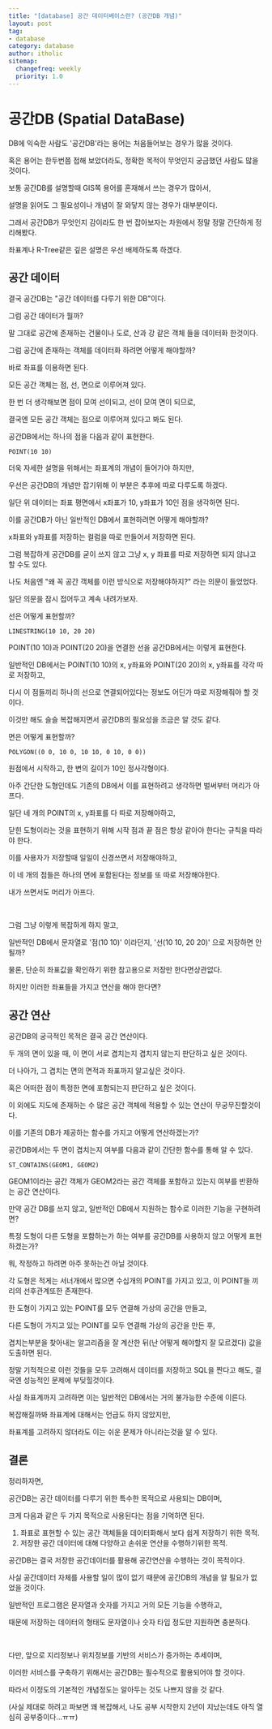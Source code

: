 ```yaml
---
title: "[database] 공간 데이터베이스란? (공간DB 개념)"
layout: post
tag:
- database
category: database
author: itholic
sitemap:
  changefreq: weekly
  priority: 1.0
---
```


# 공간DB (Spatial DataBase)

DB에 익숙한 사람도 '공간DB'라는 용어는 처음들어보는 경우가 많을 것이다.

혹은 용어는 한두번쯤 접해 보았더라도, 정확한 목적이 무엇인지 궁금했던 사람도 많을 것이다.

보통 공간DB를 설명할때 GIS쪽 용어를 혼재해서 쓰는 경우가 많아서,

설명을 읽어도 그 필요성이나 개념이 잘 와닿지 않는 경우가 대부분이다.

그래서 공간DB가 무엇인지 감이라도 한 번 잡아보자는 차원에서 정말 정말 간단하게 정리해봤다.

좌표계나 R-Tree같은 깊은 설명은 우선 배제하도록 하겠다.

## 공간 데이터

결국 공간DB는 "공간 데이터를 다루기 위한 DB"이다.

그럼 공간 데이터가 뭘까?

말 그대로 공간에 존재하는 건물이나 도로, 산과 강 같은 객체 들을 데이터화 한것이다.

그럼 공간에 존재하는 객체를 데이터화 하려면 어떻게 해야할까?

바로 좌표를 이용하면 된다.

모든 공간 객체는 점, 선, 면으로 이루어져 있다.

한 번 더 생각해보면 점이 모여 선이되고, 선이 모여 면이 되므로, 

결국엔 모든 공간 객체는 점으로 이루어져 있다고 봐도 된다.

공간DB에서는 하나의 점을 다음과 같이 표현한다.

```
POINT(10 10)
```

더욱 자세한 설명을 위해서는 좌표계의 개념이 들어가야 하지만,

우선은 공간DB의 개념만 잡기위해 이 부분은 추후에 따로 다루도록 하겠다.

일단 위 데이터는 좌표 평면에서 x좌표가 10, y좌표가 10인 점을 생각하면 된다.

이를 공간DB가 아닌 일반적인 DB에서 표현하려면 어떻게 해야할까?

x좌표와 y좌표를 저장하는 컬럼을 따로 만들어서 저장하면 된다.

그럼 복잡하게 공간DB를 굳이 쓰지 않고 그냥 x, y 좌표를 따로 저장하면 되지 않냐고 할 수도 있다.

나도 처음엔 "왜 꼭 공간 객체를 이런 방식으로 저장해야하지?" 라는 의문이 들었었다.

일단 의문을 잠시 접어두고 계속 내려가보자.

선은 어떻게 표현할까?

```
LINESTRING(10 10, 20 20)
```

POINT(10 10)과 POINT(20 20)을 연결한 선을 공간DB에서는 이렇게 표현한다.

일반적인 DB에서는 POINT(10 10)의 x, y좌표와 POINT(20 20)의 x, y좌표를 각각 따로 저장하고, 

다시 이 점들끼리 하나의 선으로 연결되어있다는 정보도 어딘가 따로 저장해줘야 할 것이다.

이것만 해도 슬슬 복잡해지면서 공간DB의 필요성을 조금은 알 것도 같다. 

면은 어떻게 표현할까?

```
POLYGON((0 0, 10 0, 10 10, 0 10, 0 0))
```

원점에서 시작하고, 한 변의 길이가 10인 정사각형이다.

아주 간단한 도형인데도 기존의 DB에서 이를 표현하려고 생각하면 벌써부터 머리가 아프다.

일단 네 개의 POINT의 x, y좌표를 다 따로 저장해야하고,

닫힌 도형이라는 것을 표현하기 위해 시작 점과 끝 점은 항상 같아야 한다는 규칙을 따라야 한다.

이를 사용자가 저장할때 일일이 신경쓰면서 저장해야하고, 

이 네 개의 점들은 하나의 면에 포함된다는 정보를 또 따로 저장해야한다.

내가 쓰면서도 머리가 아프다.

<br/>

그럼 그냥 이렇게 복잡하게 하지 말고, 

일반적인 DB에서 문자열로 '점(10 10)' 이라던지, '선(10 10, 20 20)' 으로 저장하면 안될까?

물론, 단순히 좌표값을 확인하기 위한 참고용으로 저장만 한다면상관없다.

하지만 이러한 좌표들을 가지고 연산을 해야 한다면?

## 공간 연산

공간DB의 궁극적인 목적은 결국 공간 연산이다.

두 개의 면이 있을 때, 이 면이 서로 겹치는지 겹치지 않는지 판단하고 싶은 것이다.

더 나아가, 그 겹치는 면의 면적과 좌표까지 알고싶은 것이다.

혹은 어떠한 점이 특정한 면에 포함되는지 판단하고 싶은 것이다.

이 외에도 지도에 존재하는 수 많은 공간 객체에 적용할 수 있는 연산이 무궁무진할것이다.

이를 기존의 DB가 제공하는 함수를 가지고 어떻게 연산하겠는가?

공간DB에서는 두 면이 겹치는지 여부를 다음과 같이 간단한 함수를 통해 알 수 있다.

```
ST_CONTAINS(GEOM1, GEOM2)
```

GEOM1이라는 공간 객체가 GEOM2라는 공간 객체를 포함하고 있는지 여부를 반환하는 공간 연산이다.

만약 공간 DB를 쓰지 않고, 일반적인 DB에서 지원하는 함수로 이러한 기능을 구현하려면?

특정 도형이 다른 도형을 포함하는가 하는 여부를 공간DB를 사용하지 않고 어떻게 표현하겠는가?

뭐, 작정하고 하려면 아주 못하는건 아닐 것이다.

각 도형은 적게는 서너개에서 많으면 수십개의 POINT를 가지고 있고, 이 POINT들 끼리의 선후관계또한 존재한다.

한 도형이 가지고 있는 POINT를 모두 연결해 가상의 공간을 만들고, 

다른 도형이 가지고 있는 POINT를 모두 연결해 가상의 공간을 만든 후,

겹치는부분을 찾아내는 알고리즘을 잘 계산한 뒤(난 어떻게 해야할지 잘 모르겠다) 값을 도출하면 된다.

정말 기적적으로 이런 것들을 모두 고려해서 데이터를 저장하고 SQL을 짠다고 해도, 결국엔 성능적인 문제에 부딪힐것이다.

사실 좌표계까지 고려하면 이는 일반적인 DB에서는 거의 불가능한 수준에 이른다.

복잡해질까봐 좌표계에 대해서는 언급도 하지 않았지만,

좌표계를 고려하지 않더라도 이는 쉬운 문제가 아니라는것을 알 수 있다.

## 결론

정리하자면,

공간DB는 공간 데이터를 다루기 위한 특수한 목적으로 사용되는 DB이며,

크게 다음과 같은 두 가지 목적으로 사용된다는 점을 기억하면 된다. 

1. 좌표로 표현할 수 있는 공간 객체들을 데이터화해서 보다 쉽게 저장하기 위한 목적.
2. 저장한 공간 데이터에 대해 다양하고 손쉬운 연산을 수행하기위한 목적.

공간DB는 결국 저장한 공간데이터를 활용해 공간연산을 수행하는 것이 목적이다.

사실 공간데이터 자체를 사용할 일이 많이 없기 때문에 공간DB의 개념을 알 필요가 없었을 것이다.

일반적인 프로그램은 문자열과 숫자를 가지고 거의 모든 기능을 수행하고,

때문에 저장하는 데이터의 형태도 문자열이나 숫자 타입 정도만 지원하면 충분하다.

<br/>

다만, 앞으로 지리정보나 위치정보를 기반의 서비스가 증가하는 추세이며,

이러한 서비스를 구축하기 위해서는 공간DB는 필수적으로 활용되어야 할 것이다.

따라서 이정도의 기본적인 개념정도는 알아두는 것도 나쁘지 않을 것 같다.

(사실 제대로 하려고 파보면 꽤 복잡해서, 나도 공부 시작한지 2년이 지났는데도 아직 열심히 공부중이다...ㅠㅠ)
